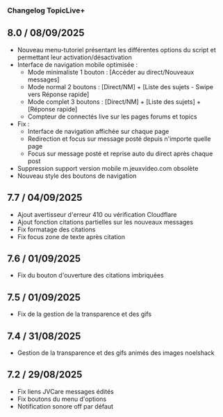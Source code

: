 ### Changelog TopicLive+

## 8.0 / 08/09/2025
- Nouveau menu-tutoriel présentant les différentes options du script et permettant leur activation/désactivation
- Interface de navigation mobile optimisée :
  - Mode minimaliste 1 bouton : [Accéder au direct/Nouveaux messages]
  - Mode normal 2 boutons : [Direct/NM] + [Liste des sujets - Swipe vers Réponse rapide]
  - Mode complet 3 boutons : [Direct/NM] + [Liste des sujets] + [Réponse rapide]
  - Compteur de connectés live sur les pages forums et topics
- Fix :
  - Interface de navigation affichée sur chaque page
  - Redirection et focus sur message posté depuis n'importe quelle page
  - Focus sur message posté et reprise auto du direct après chaque post
- Suppression support version mobile m.jeuxvideo.com obsolète
- Nouveau style des boutons de navigation

## 7.7 / 04/09/2025
- Ajout avertisseur d'erreur 410 ou vérification Cloudflare
- Ajout fonction citations partielles sur les nouveaux messages
- Fix formatage des citations
- Fix focus zone de texte après citation

## 7.6 / 01/09/2025
- Fix du bouton d'ouverture des citations imbriquées

## 7.5 / 01/09/2025
- Fix de la gestion de la transparence et des gifs

## 7.4 / 31/08/2025
- Gestion de la transparence et des gifs animés des images noelshack

## 7.2 / 29/08/2025
- Fix liens JVCare messages édités
- Fix boutons du menu d'options
- Notification sonore off par défaut
